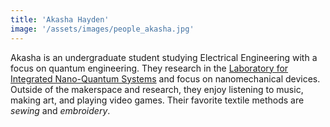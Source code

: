 ```yaml
---
title: 'Akasha Hayden'
image: '/assets/images/people_akasha.jpg'
---
```


Akasha is an undergraduate student studying Electrical Engineering with a focus on quantum engineering. They research in the [Laboratory for Integrated Nano-Quantum Systems](https://linqs.stanford.edu/) and focus on nanomechanical devices. Outside of the makerspace and research, they enjoy listening to music, making art, and playing video games. Their favorite textile methods are _sewing_ and _embroidery_.
